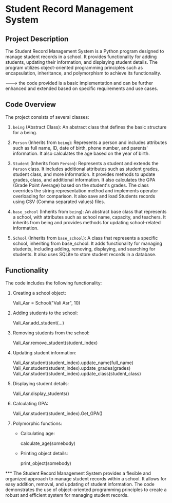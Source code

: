 
# Student Record Management System

## Project Description

The Student Record Management System is a Python program designed to manage student records in a school. 
    It provides functionality for adding students, updating their information, and displaying student details.
        The program utilizes object-oriented programming principles such as encapsulation, inheritance, and polymorphism to achieve its functionality.

---> the code provided is a basic implementation and can be further enhanced and extended based on specific requirements and use cases.

## Code Overview

The project consists of several classes:

1. `being` (Abstract Class): 
        An abstract class that defines the basic structure for a being.

2. `Person` (Inherits from `being`):
        Represents a person and includes attributes such as 
            full name, ID, date of birth, phone number, and parents' information.
                It also calculates the age based on the year of birth.

3. `Student` (Inherits from `Person`):
        Represents a student and extends the `Person` class.
            It includes additional attributes such as student grades, student class, and more information.
                It provides methods to update grades, class, and additional information.
                    It also calculates the GPA (Grade Point Average) based on the student's grades.
                        The class overrides the string representation method and implements operator overloading for comparison.
                            It also save and load Students records using CSV (Comma separated values) files.

3. `base_school` (Inherits from `being`): 
        An abstract base class that represents a school, with attributes such as school name, capacity, and teachers.
            It inherits from being and provides methods for updating school-related information.

4. `School` (Inherits from `base_school`):
        A class that represents a specific school, inheriting from base_school.
            It adds functionality for managing students, including adding, removing, displaying, and searching for students.
                It also uses SQLite to store student records in a database.

## Functionality

The code includes the following functionality:

1. Creating a school object:
    
    Vali_Asr = School("Vali Asr", 10)
    

2. Adding students to the school:
    
    Vali_Asr.add_student(...)
    

3. Removing students from the school:
    
    Vali_Asr.remove_student(student_index)
    

4. Updating student information:

    Vali_Asr.student(student_index).update_name(full_name)
    Vali_Asr.student(student_index).update_grades(grades)
    Vali_Asr.student(student_index).update_class(student_class)
    
    

5. Displaying student details:
    
    Vali_Asr.display_students()
    

6. Calculating GPA:
    
    Vali_Asr.student(student_index).Get_GPA()
    

7. Polymorphic functions:
    - Calculating age:
        
        calculate_age(somebody)
        
    - Printing object details:
        
        print_object(somebody)
        

*** The Student Record Management System provides a flexible and organized approach to manage student records within a school.
        It allows for easy addition, removal, and updating of student information.
            The code demonstrates the use of object-oriented programming principles to create a robust and efficient system for managing student records.
